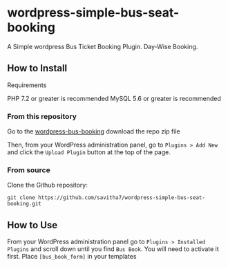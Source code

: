 # wordpress-simple-bus-seat-booking

A Simple wordpress Bus Ticket Booking Plugin. Day-Wise Booking.

## How to Install

Requirements

PHP 7.2 or greater is recommended
MySQL 5.6 or greater is recommended

### From this repository

Go to the [wordpress-bus-booking](https://github.com/savitha7/wordpress-simple-bus-seat-booking/) download the repo zip file

Then, from your WordPress administration panel, go to `Plugins > Add New` and click the `Upload Plugin` button at the top of the page.

### From source

Clone the Github repository:  

`git clone https://github.com/savitha7/wordpress-simple-bus-seat-booking.git`

## How to Use

From your WordPress administration panel go to `Plugins > Installed Plugins` and scroll down until you find `Bus Book`. You will need to activate it first.
Place `[bus_book_form]` in your templates
